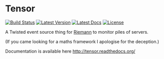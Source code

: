 Tensor
======

[![Build Status](https://travis-ci.org/calston/tensor.png?branch=master)](https://travis-ci.org/calston/tensor) [![Latest Version](https://pypip.in/version/tensor/badge.svg)](https://pypi.python.org/pypi/tensor/) [![Latest Docs](https://readthedocs.org/projects/tensor/badge/?version=latest)](http://tensor.readthedocs.org) [![License](https://pypip.in/license/tensor/badge.svg)](https://raw.githubusercontent.com/calston/tensor/master/LICENSE)

A Twisted event source thing for [Riemann](http://riemann.io) to monitor
piles of servers.

(If you came looking for a maths framework I apologise for the deception.)

Documentation is available here http://tensor.readthedocs.org/
